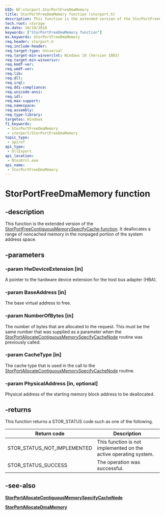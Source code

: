 ```yaml
---
UID: NF:storport.StorPortFreeDmaMemory
title: StorPortFreeDmaMemory function (storport.h)
description: This function is the extended version of the StorPortFreeContiguousMemorySpecifyCache function. It deallocates a range of noncached memory in the nonpaged portion of the system address space.
tech.root: storage
ms.date: 10/19/2018
keywords: ["StorPortFreeDmaMemory function"]
ms.keywords: StorPortFreeDmaMemory
req.header: storport.h
req.include-header: 
req.target-type: Universal
req.target-min-winverclnt: Windows 10 (Version 1803)
req.target-min-winversvr: 
req.kmdf-ver: 
req.umdf-ver: 
req.lib: 
req.dll: 
req.irql: 
req.ddi-compliance: 
req.unicode-ansi: 
req.idl: 
req.max-support: 
req.namespace: 
req.assembly: 
req.type-library: 
targetos: Windows
f1_keywords:
 - StorPortFreeDmaMemory
 - storport/StorPortFreeDmaMemory
topic_type:
 - apiref
api_type:
 - DllExport
api_location:
 - NtosKrnl.exe
api_name:
 - StorPortFreeDmaMemory
---
```


# StorPortFreeDmaMemory function

## -description

This function is the extended version of the [StorPortFreeContiguousMemorySpecifyCache function](./nf-storport-storportfreecontiguousmemoryspecifycache.md). It deallocates a range of noncached memory in the nonpaged portion of the system address space.

## -parameters

### -param HwDeviceExtension [in]

A pointer to the hardware device extension for the host bus adapter (HBA).

### -param BaseAddress [in]

The base virtual address to free.

### -param NumberOfBytes [in]

The number of bytes that are allocated to the request. This must be the same number that was supplied as a parameter when the [StorPortAllocateContiguousMemorySpecifyCacheNode](./nf-storport-storportallocatecontiguousmemoryspecifycachenode.md) routine was previously called.

### -param CacheType [in]

The cache type that is used in the call to the [StorPortAllocateContiguousMemorySpecifyCacheNode](./nf-storport-storportallocatecontiguousmemoryspecifycachenode.md) routine.

### -param PhysicalAddress [in, optional]

Physical address of the starting memory block address to be deallocated.

## -returns

This function returns a STOR_STATUS code such as one of the following.

| Return code | Description |
| ----------- | ----------- |
| STOR_STATUS_NOT_IMPLEMENTED | This function is not implemented on the active operating system. |
| STOR_STATUS_SUCCESS | The operation was successful. |

## -see-also

[**StorPortAllocateContiguousMemorySpecifyCacheNode**](nf-storport-storportallocatecontiguousmemoryspecifycachenode.md)

[**StorPortAllocateDmaMemory**](nf-storport-storportallocatedmamemory.md)

